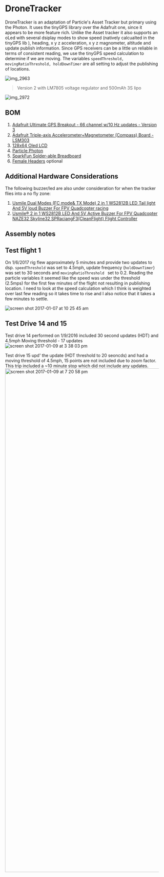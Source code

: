 
# DroneTracker
DroneTracker is an adaptation of Particle's Asset Tracker but primary using  the  Photon.   It uses the tinyGPS library over the Adafruit one, since it appears to be more feature rich.   Unlike the Asset tracker it also supports an oLed with several dsiplay modes to show speed (natively calcualted in the tinyGPS lib ), heading, x y z acceleration, x y z magnometer, altitude and update publish information.   Since GPS receivers can be a little un reliable in terms of consistent reading, we use the tinyGPS speed calculation to determine if we are moving.   The variables ```speedThreshold, movingRatioThreshold, holdDownTimer``` are all setting to adjust the publishing of locations.  

![img_2963](https://cloud.githubusercontent.com/assets/1180747/21743262/16fe756c-d4c4-11e6-9b81-dcc6e507ade2.jpeg)

>Version 2 with LM7805 voltage regulator and 500mAh 3S lipo

![img_2972](https://cloud.githubusercontent.com/assets/1180747/21792889/781a6096-d6b2-11e6-8d3e-d191f10ce97c.JPG)


## BOM

1. [Adafruit Ultimate GPS Breakout - 66 channel w/10 Hz updates - Version 3](https://www.adafruit.com/products/746)
2. [Adafruit Triple-axis Accelerometer+Magnetometer (Compass) Board - LSM303](https://www.adafruit.com/products/1120)
3. [128x64 Oled LCD](https://www.amazon.com/gp/product/B01HEBIJKK/ref=oh_aui_detailpage_o02_s00?ie=UTF8&psc=1)
4. [Particle Photon](https://store.particle.io/collections/photon)
5. [SparkFun Solder-able Breadboard](https://www.sparkfun.com/products/12070)
6. [Female Headers](https://www.amazon.com/gp/product/B01DLX6RSQ) optional

## Additional Hardware Considerations
The following buzzer/led are also under consideration for when the tracker flies into a no fly zone:
1.  [Usmile Dual Modes (FC mode& TX Mode) 2 in 1 WS2812B LED Tail light And 5V loud Buzzer For FPV Quadcopter racing](https://www.amazon.com/gp/product/B01MG3ZWCZ)
2.  [Usmile® 2 in 1 WS2812B LED And 5V Active Buzzer For FPV Quadcopter NAZE32 Skyline32 SPRaciangF3(CleanFlight) Flight Controller](https://www.amazon.com/gp/product/B019UVHWMS)

## Assembly notes

## Test flight 1
On 1/6/2017 rig flew approximately 5 minutes and provide two updates to dsp.  ```speedThreshold``` was set to 4.5mph, update frequency (```holdDownTimer```) was set to 30 seconds and  ```movingRatioThreshold ``` set to 0.2.  Reading the particle variables it seemed like the speed was under the threshold (2.5mps) for the first few minutes of the flight not resulting in publishing location. I need to look at the speed calculation which I think is weighted over last few reading so it takes time to rise and I also notice that it takes a few minutes to settle.   

![screen shot 2017-01-07 at 10 25 45 am](https://cloud.githubusercontent.com/assets/1180747/21743256/03d9552e-d4c4-11e6-9926-93ec6632baea.png)

## Test Drive 14 and 15

Test drive 14 performed on 1/9/2016 included 30 second updates (HDT) and 4.5mph Moving threshold - 17 updates
![screen shot 2017-01-09 at 3 38 03 pm](https://cloud.githubusercontent.com/assets/1180747/21784547/ae423be8-d681-11e6-823c-5d85712beecf.png)

Test drive 15 upd' the update (HDT threshold to 20 seoncds) and had a moving threshold of 4.5mph, 15 points are not included due to zoom factor.   This trip included a ~10 minute stop which did not include any updates.
<img width="1646" alt="screen shot 2017-01-09 at 7 20 58 pm" src="https://cloud.githubusercontent.com/assets/1180747/21790304/e827f734-d6a0-11e6-8398-f382817bb8d4.png">
